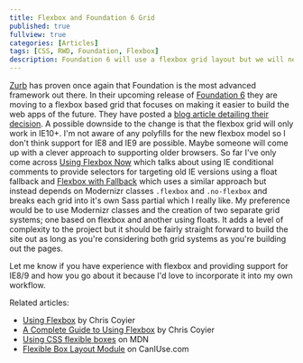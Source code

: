 ```yaml
---
title: Flexbox and Foundation 6 Grid
published: true
fullview: true
categories: [Articles]
tags: [CSS, RWD, Foundation, Flexbox]
description: Foundation 6 will use a flexbox grid layout but we will need to provide a fallback grid layout to support IE8 and IE9.
---
```


[Zurb](http://zurb.com/) has proven once again that Foundation is the most advanced framework out there. In their upcoming release of [Foundation 6](http://foundation.zurb.com/) they are moving to a flexbox based grid that focuses on making it easier to build the web apps of the future. They have posted a [blog article detailing their decision](http://zurb.com/article/1333/foundation-a-new-grid). A possible downside to the change is that the flexbox grid will only work in IE10+. I'm not aware of any polyfills for the new flexbox model so I don't think support for IE8 and IE9 are possible. Maybe someone will come up with a clever approach to supporting older browsers. So far I've only come across [Using Flexbox Now](http://designkarma.co.uk/blog/using-flexbox-now) which talks about using IE conditional comments to provide selectors for targeting old IE versions using a float fallback and [Flexbox with Fallback](http://css-tricks.com/forums/topic/flexbox-with-fallback/) which uses a similar approach but instead depends on Modernizr classes `.flexbox` and `.no-flexbox` and breaks each grid into it's own Sass partial which I really like. My preference would be to use Modernizr classes and the creation of two separate grid systems; one based on flexbox and another using floats. It adds a level of complexity to the project but it should be fairly straight forward to build the site out as long as you're considering both grid systems as you're building out the pages.

Let me know if you have experience with flexbox and providing support for IE8/9 and how you go about it because I'd love to incorporate it into my own workflow.

Related articles:

* [Using Flexbox](http://css-tricks.com/using-flexbox/) by Chris Coyier
* [A Complete Guide to Using Flexbox](http://css-tricks.com/snippets/css/a-guide-to-flexbox/) by Chris Coyier
* [Using CSS flexible boxes](https://developer.mozilla.org/en-US/docs/Web/Guide/CSS/Flexible_boxes) on MDN
* [Flexible Box Layout Module](http://caniuse.com/flexbox) on CanIUse.com
